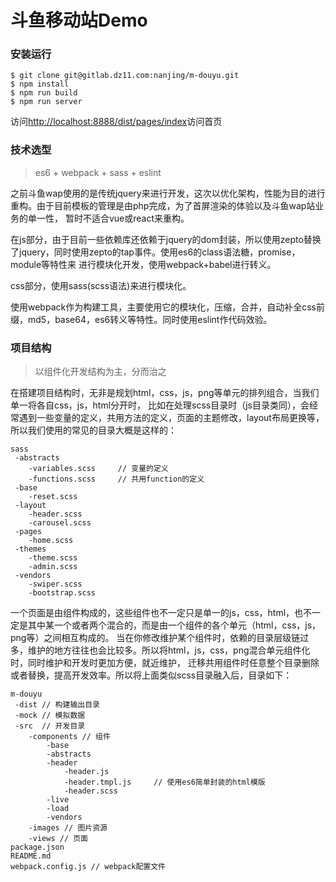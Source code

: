 # 斗鱼移动站Demo

### 安装运行

```
$ git clone git@gitlab.dz11.com:nanjing/m-douyu.git
$ npm install
$ npm run build  
$ npm run server
```

访问[http://localhost:8888/dist/pages/index](http://localhost:8888/dist/pages/index)访问首页

### 技术选型

> es6 + webpack + sass + eslint

之前斗鱼wap使用的是传统jquery来进行开发，这次以优化架构，性能为目的进行重构。由于目前模板的管理是由php完成，为了首屏渲染的体验以及斗鱼wap站业务的单一性，
暂时不适合vue或react来重构。

在js部分，由于目前一些依赖库还依赖于jquery的dom封装，所以使用zepto替换了jquery，同时使用zepto的tap事件。使用es6的class语法糖，promise，module等特性来
进行模块化开发，使用webpack+babel进行转义。

css部分，使用sass(scss语法)来进行模块化。

使用webpack作为构建工具，主要使用它的模块化，压缩，合并，自动补全css前缀，md5，base64，es6转义等特性。同时使用eslint作代码效验。

### 项目结构
> 以组件化开发结构为主，分而治之

在搭建项目结构时，无非是规划html，css，js，png等单元的排列组合，当我们单一将各自css，js，html分开时，
比如在处理scss目录时（js目录类同），会经常遇到一些变量的定义，共用方法的定义，页面的主题修改，layout布局更换等，所以我们使用的常见的目录大概是这样的：

```
sass
 -abstracts
 	-variables.scss 	// 变量的定义
 	-functions.scss 	// 共用function的定义
 -base
 	-reset.scss
 -layout
	-header.scss
	-carousel.scss
 -pages
 	-home.scss
 -themes
 	-theme.scss
 	-admin.scss
 -vendors
 	-swiper.scss
 	-bootstrap.scss
```
	
一个页面是由组件构成的，这些组件也不一定只是单一的js，css，html，也不一定是其中某一个或者两个混合的，而是由一个组件的各个单元（html，css，js，png等）之间相互构成的。
当在你修改维护某个组件时，依赖的目录层级链过多，维护的地方往往也会比较多。所以将html，js，css，png混合单元组件化时，同时维护和开发时更加方便，就近维护，
迁移共用组件时任意整个目录删除或者替换，提高开发效率。所以将上面类似scss目录融入后，目录如下：

```
m-douyu
 -dist // 构建输出目录
 -mock // 模拟数据
 -src  // 开发目录
 	-components	// 组件
 		-base
 		-abstracts
 		-header
 			-header.js
 			-header.tmpl.js 	// 使用es6简单封装的html模版
 			-header.scss
 		-live
 		-load
 		-vendors
 	-images	// 图片资源
 	-views // 页面
package.json
README.md
webpack.config.js // webpack配置文件
```


